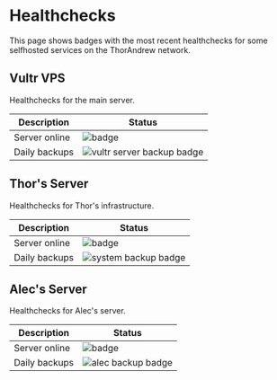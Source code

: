 # Healthchecks

This page shows badges with the most recent healthchecks for some selfhosted services on the ThorAndrew network.

## Vultr VPS

Healthchecks for the main server.

| Description      | Status                                                                                                                       |
|------------------|------------------------------------------------------------------------------------------------------------------------------|
| Server online    | ![badge](https://healthchecks.io/badge/a8f7959b-8e3c-4998-8a60-cdadc7/Mk5Z-ZE3-2/VultrServerOnline.svg)                      |
| Daily backups    | ![vultr server backup badge](https://healthchecks.io/badge/a8f7959b-8e3c-4998-8a60-cdadc7/VibgCtvW-2/VultrServerBackups.svg) |

## Thor's Server 

Healthchecks for Thor's infrastructure.

| Description   | Status                                                                                                          |
|---------------|-----------------------------------------------------------------------------------------------------------------|
| Server online | ![badge](https://healthchecks.io/badge/a8f7959b-8e3c-4998-8a60-cdadc7/3WmOxE7K-2/ThorServerOnline.svg)          |
| Daily backups | ![system backup badge](https://healthchecks.io/badge/a8f7959b-8e3c-4998-8a60-cdadc7/1l03Zu7P-2/ThorBackups.svg) |

## Alec's Server 

Healthchecks for Alec's server.

| Description      | Status                                                                                                                       |
|------------------|------------------------------------------------------------------------------------------------------------------------------|
| Server online    | ![badge](https://healthchecks.io/badge/a8f7959b-8e3c-4998-8a60-cdadc7/gNxHtOi6-2/AlecServerOnline.svg)                       |
| Daily backups    | ![alec backup badge]( https://healthchecks.io/badge/a8f7959b-8e3c-4998-8a60-cdadc7/6ywWae9V-2/AlecBackups.svg)               |
